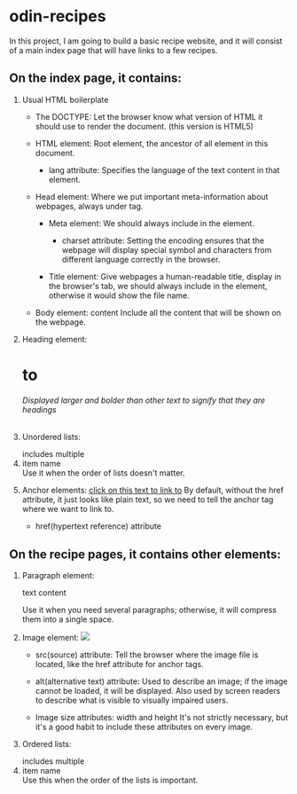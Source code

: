 # odin-recipes
In this project, I am going to build a basic recipe website, and it will consist of a main index page that will have links to a few recipes.

## On the **index page**, it contains:

1. Usual HTML boilerplate 

    - The DOCTYPE: <!DOCTYPE html> 
        Let the browser know what version of HTML it should use to render the document. (this version is HTML5)

    - HTML element: <html lang="en"></html>
        Root element, the ancestor of all element in this document.

        - lang attribute:
            Specifies the language of the text content in that element.

    - Head element: <head></head>
        Where we put important meta-information about webpages, always under <html> tag.

        - Meta element: <meta charset="UTF-8">
            We should always include in the <head> element.

            - charset attribute:
                Setting the encoding ensures that the webpage will display special symbol and characters from different language correctly in the browser.

        - Title element: <title> Title </title>
            Give webpages a human-readable title, display in the browser's tab, we should always include in the <head> element, otherwise it would show the file name.

    - Body element: <body> content </body>
        Include all the content that will be shown on the webpage.

2. Heading element: <h1> to <h6>
    Displayed larger and bolder than other text to signify that they are headings

3. Unordered lists: <ul></ul> includes multiple <li>item name</li>
    Use it when the order of lists doesn't matter.

4. Anchor elements: <a href="destination">click on this text to link to</a>
    By default, without the href attribute, it just looks like plain text, so we need to tell the anchor tag where we want to link to.

    - href(hypertext reference) attribute


## On the **recipe pages**, it contains other elements:

1. Paragraph element: <p>text content</p>
    Use it when you need several paragraphs; otherwise, it will compress them into a single space.

2. Image element: <img src="destination" width="number" height="number">
    - src(source) attribute:
        Tell the browser where the image file is located, like the href attribute for anchor tags.
    
    - alt(alternative text) attribute:
        Used to describe an image; if the image cannot be loaded, it will be displayed. Also used by screen readers to describe what is visible to visually impaired users.

    - Image size attributes: width and height
        It's not strictly necessary, but it's a good habit to include these attributes on every image.

3. Ordered lists: <ol></ol> includes multiple <li>item name</li>
    Use this when the order of the lists is important.